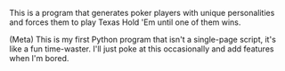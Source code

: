 This is a program that generates poker players with unique personalities and forces them to play Texas Hold 'Em until one of them wins.

(Meta) This is my first Python program that isn't a single-page script, it's like a fun time-waster.  I'll just poke at this occasionally and add features when I'm bored.